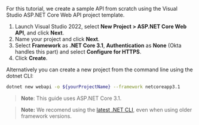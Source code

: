 For this tutorial, we create a sample API from scratch using the Visual Studio ASP.NET Core Web API project template.


1. Launch Visual Studio 2022, select **New Project > ASP.NET Core Web API**, and click **Next**.
2. Name your project and click **Next**.
3. Select **Framework** as **.NET Core 3.1**, **Authentication** as **None** (Okta handles this part) and select **Configure for HTTPS**.
4. Click **Create**.

Alternatively you can create a new project from the command line using the dotnet CLI:

```bash
dotnet new webapi -o ${yourProjectName} --framework netcoreapp3.1
```

> **Note**: This guide uses ASP.NET Core 3.1.

> **Note:** We recomend using the [latest .NET CLI](https://docs.microsoft.com/en-us/dotnet/core/install), even when using older framework versions.